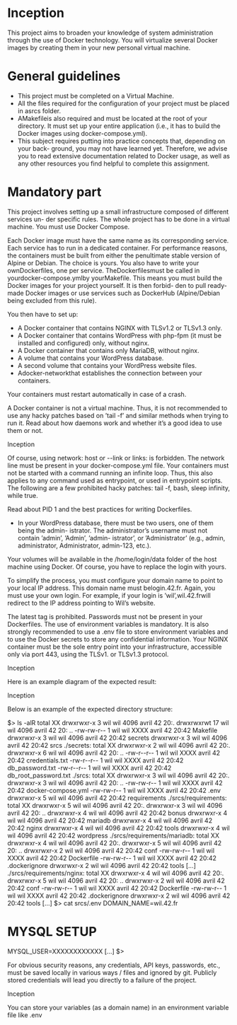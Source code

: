# Inception
This project aims to broaden your knowledge of system administration through the use
of Docker technology. You will virtualize several Docker images by creating them in your
new personal virtual machine.

# General guidelines

- This project must be completed on a Virtual Machine.
- All the files required for the configuration of your project must be placed in asrcs
    folder.
- AMakefileis also required and must be located at the root of your directory. It
    must set up your entire application (i.e., it has to build the Docker images using
    docker-compose.yml).
- This subject requires putting into practice concepts that, depending on your back-
    ground, you may not have learned yet. Therefore, we advise you to read extensive
    documentation related to Docker usage, as well as any other resources you find
    helpful to complete this assignment.


# Mandatory part

This project involves setting up a small infrastructure composed of different services un-
der specific rules. The whole project has to be done in a virtual machine. You must use
Docker Compose.

Each Docker image must have the same name as its corresponding service.
Each service has to run in a dedicated container.
For performance reasons, the containers must be built from either the penultimate stable
version of Alpine or Debian. The choice is yours.
You also have to write your ownDockerfiles, one per service. TheDockerfilesmust
be called in yourdocker-compose.ymlby yourMakefile.
This means you must build the Docker images for your project yourself. It is then forbid-
den to pull ready-made Docker images or use services such as DockerHub (Alpine/Debian
being excluded from this rule).


You then have to set up:

- A Docker container that contains NGINX with TLSv1.2 or TLSv1.3 only.
- A Docker container that contains WordPress with php-fpm (it must be installed
    and configured) only, without nginx.
- A Docker container that contains only MariaDB, without nginx.
- A volume that contains your WordPress database.
- A second volume that contains your WordPress website files.
- Adocker-networkthat establishes the connection between your containers.


Your containers must restart automatically in case of a crash.


A Docker container is not a virtual machine. Thus, it is not
recommended to use any hacky patches based on ’tail -f’ and similar
methods when trying to run it. Read about how daemons work and
whether it’s a good idea to use them or not.


Inception


Of course, using network: host or --link or links: is forbidden.
The network line must be present in your docker-compose.yml file.
Your containers must not be started with a command running an
infinite loop. Thus, this also applies to any command used as
entrypoint, or used in entrypoint scripts. The following are a
few prohibited hacky patches: tail -f, bash, sleep infinity, while
true.


Read about PID 1 and the best practices for writing Dockerfiles.

- In your WordPress database, there must be two users, one of them being the admin-
    istrator. The administrator’s username must not contain ’admin’, ’Admin’, ’admin-
    istrator’, or ’Administrator’ (e.g., admin, administrator, Administrator, admin-123,
    etc.).


Your volumes will be available in the /home/login/data folder of the
host machine using Docker. Of course, you have to replace the login
with yours.

To simplify the process, you must configure your domain name to point to your local
IP address.
This domain name must belogin.42.fr. Again, you must use your own login.
For example, if your login is ’wil’,wil.42.frwill redirect to the IP address pointing to
Wil’s website.


The latest tag is prohibited.
Passwords must not be present in your Dockerfiles.
The use of environment variables is mandatory.
It is also strongly recommended to use a .env file to store
environment variables and to use the Docker secrets to store any
confidential information.
Your NGINX container must be the sole entry point into your
infrastructure, accessible only via port 443, using the TLSv1.
or TLSv1.3 protocol.


Inception


Here is an example diagram of the expected result:


Inception


Below is an example of the expected directory structure:


$> ls -alR
total XX
drwxrwxr-x 3 wil wil 4096 avril 42 20:.
drwxrwxrwt 17 wil wil 4096 avril 42 20: ..
-rw-rw-r-- 1 wil wil XXXX avril 42 20:42 Makefile
drwxrwxr-x 3 wil wil 4096 avril 42 20:42 secrets
drwxrwxr-x 3 wil wil 4096 avril 42 20:42 srcs
./secrets:
total XX
drwxrwxr-x 2 wil wil 4096 avril 42 20:.
drwxrwxr-x 6 wil wil 4096 avril 42 20: ..
-rw-r--r-- 1 wil wil XXXX avril 42 20:42 credentials.txt
-rw-r--r-- 1 wil wil XXXX avril 42 20:42 db_password.txt
-rw-r--r-- 1 wil wil XXXX avril 42 20:42 db_root_password.txt
./srcs:
total XX
drwxrwxr-x 3 wil wil 4096 avril 42 20:.
drwxrwxr-x 3 wil wil 4096 avril 42 20: ..
-rw-rw-r-- 1 wil wil XXXX avril 42 20:42 docker-compose.yml
-rw-rw-r-- 1 wil wil XXXX avril 42 20:42 .env
drwxrwxr-x 5 wil wil 4096 avril 42 20:42 requirements
./srcs/requirements:
total XX
drwxrwxr-x 5 wil wil 4096 avril 42 20:.
drwxrwxr-x 3 wil wil 4096 avril 42 20: ..
drwxrwxr-x 4 wil wil 4096 avril 42 20:42 bonus
drwxrwxr-x 4 wil wil 4096 avril 42 20:42 mariadb
drwxrwxr-x 4 wil wil 4096 avril 42 20:42 nginx
drwxrwxr-x 4 wil wil 4096 avril 42 20:42 tools
drwxrwxr-x 4 wil wil 4096 avril 42 20:42 wordpress
./srcs/requirements/mariadb:
total XX
drwxrwxr-x 4 wil wil 4096 avril 42 20:.
drwxrwxr-x 5 wil wil 4096 avril 42 20: ..
drwxrwxr-x 2 wil wil 4096 avril 42 20:42 conf
-rw-rw-r-- 1 wil wil XXXX avril 42 20:42 Dockerfile
-rw-rw-r-- 1 wil wil XXXX avril 42 20:42 .dockerignore
drwxrwxr-x 2 wil wil 4096 avril 42 20:42 tools
[...]
./srcs/requirements/nginx:
total XX
drwxrwxr-x 4 wil wil 4096 avril 42 20:.
drwxrwxr-x 5 wil wil 4096 avril 42 20: ..
drwxrwxr-x 2 wil wil 4096 avril 42 20:42 conf
-rw-rw-r-- 1 wil wil XXXX avril 42 20:42 Dockerfile
-rw-rw-r-- 1 wil wil XXXX avril 42 20:42 .dockerignore
drwxrwxr-x 2 wil wil 4096 avril 42 20:42 tools
[...]
$> cat srcs/.env
DOMAIN_NAME=wil.42.fr
# MYSQL SETUP
MYSQL_USER=XXXXXXXXXXXX
[...]
$>


For obvious security reasons, any credentials, API keys, passwords,
etc., must be saved locally in various ways / files and ignored by
git. Publicly stored credentials will lead you directly to a failure
of the project.


Inception


You can store your variables (as a domain name) in an environment
variable file like .env
